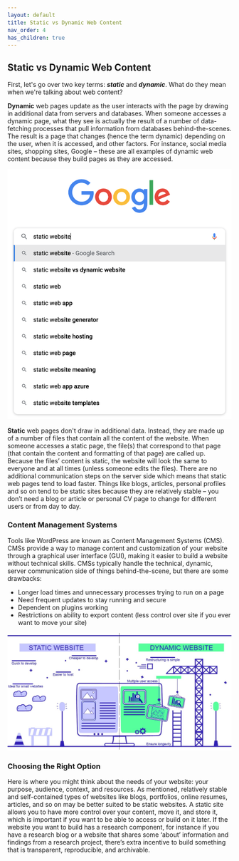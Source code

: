 ```yaml
---
layout: default
title: Static vs Dynamic Web Content
nav_order: 4
has_children: true
---
```


## Static vs Dynamic Web Content

First, let's go over two key terms: **_static_** and **_dynamic_**. What do they mean when we're talking about web content?

**Dynamic** web pages update as the user interacts with the page by drawing in additional data from servers and databases. When someone accesses a dynamic page, what they see is actually the result of a number of data-fetching processes that pull information from databases behind-the-scenes. The result is a page that changes (hence the term dynamic) depending on the user, when it is accessed, and other factors. For instance, social media sites, shopping sites, Google – these are all examples of dynamic web content because they build pages as they are accessed. 

![Google dynamically populating potential search terms.](https://raw.githubusercontent.com/ubc-library-rc/intro-static-webpages/main/content/images/google-dynamic-screenshot.png)

**Static** web pages don't draw in additional data. Instead, they are made up of a number of files that contain all the content of the website. When someone accesses a static page, the file(s) that correspond to that page (that contain the content and formatting of that page) are called up. Because the files’ content is static, the website will look the same to everyone and at all times (unless someone edits the files). There are no additional communication steps on the server side which means that static web pages tend to load faster. Things like blogs, articles, personal profiles and so on tend to be static sites because they are relatively stable – you don’t need a blog or article or personal CV page to change for different users or from day to day. 

### Content Management Systems

Tools like WordPress are known as Content Management Systems (CMS). CMSs provide a way to manage content and customization of your website through a graphical user interface (GUI), making it easier to build a website without technical skills. CMSs typically handle the technical, dynamic, server communication side of things behind-the-scene, but there are some drawbacks:

* Longer load times and unnecessary processes trying to run on a page
* Need frequent updates to stay running and secure
* Dependent on plugins working
* Restrictions on ability to export content (less control over site if you ever want to move your site)

![static vs. dynamic](/content/images/static_dynamic.jpeg)

### Choosing the Right Option

Here is where you might think about the needs of your website: your purpose, audience, context, and resources. As mentioned, relatively stable and self-contained types of websites like blogs, portfolios, online resumes, articles, and so on may be better suited to be static websites. A static site allows you to have more control over your content, move it, and store it, which is important if you want to be able to access or build on it later. If the website you want to build has a research component, for instance if you have a research blog or a website that shares some ‘about’ information and findings from a research project, there’s extra incentive to build something that is transparent, reproducible, and archivable. 
